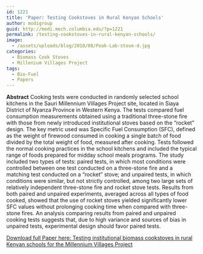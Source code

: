 ```yaml
---
id: 1221
title: 'Paper: Testing Cookstoves in Rural Kenyan Schools'
author: modigroup
guid: http://modi.mech.columbia.edu/?p=1221
permalink: /testing-cookstoves-in-rural-kenyan-schools/
image:
  - /assets/uploads/blog/2010/08/Peak-Lab-stove-d.jpg
categories:
  - Biomass Cook Stoves
  - Millenium Villages Project
tags:
  - Bio-Fuel
  - Papers
---
```

**Abstract** Cooking tests were conducted in randomly selected school kitchens in the Sauri Millennium Villages Project site, located in Siaya District of Nyanza Province in Western Kenya. The tests compared fuel consumption measurements obtained using a traditional three-stone fire with those from newly introduced institutional stoves based on the “rocket” design. The key metric used was Specific Fuel Consumption (SFC), defined as the weight of firewood consumed in cooking a single batch of food divided by the total weight of food, measured after cooking. Tests followed the normal cooking practices in the school kitchens and included the typical range of foods prepared for midday school meals programs. The study included two types of tests: paired tests, in which most conditions were controlled between one test conducted on a three-stone fire and a matching test conducted on a “rocket” stove; and unpaired tests, in which conditions were similar, but not strictly controlled, among two large sets of relatively independent three-stone fire and rocket stove tests. Results from both paired and unpaired experiments, averaged across all types of food cooked, showed that the use of rocket stoves yielded significantly lower SFC values without prolonging cooking time when compared with three-stone fires. An analysis comparing results from paired and unpaired cooking tests suggests that, due to high variance and sources of bias in unpaired tests, experimental design should favor paired tests. 

[Download full Paper here: Testing institutional biomass cookstoves in rural Kenyan schools for the Millennium Villages Project][1]

 [1]: /assets/uploads/blog/2013/06/Adkins-cookstove-Kenya-paper-Energy-for-S.D.-version-8.10.pdf